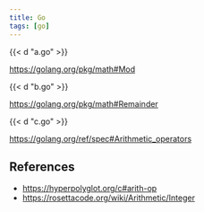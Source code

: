 ```yaml
---
title: Go
tags: [go]
---
```


{{< d "a.go" >}}

<https://golang.org/pkg/math#Mod>

{{< d "b.go" >}}

<https://golang.org/pkg/math#Remainder>

{{< d "c.go" >}}

<https://golang.org/ref/spec#Arithmetic_operators>

## References

- <https://hyperpolyglot.org/c#arith-op>
- <https://rosettacode.org/wiki/Arithmetic/Integer>
